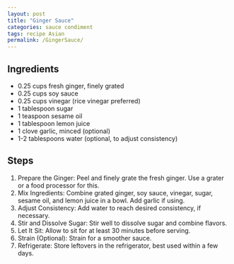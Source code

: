 ```yaml
---
layout: post
title: "Ginger Sauce"
categories: sauce condiment
tags: recipe Asian
permalink: /GingerSauce/
---
```


## Ingredients

- 0.25 cups fresh ginger, finely grated
- 0.25 cups soy sauce
- 0.25 cups vinegar (rice vinegar preferred)
- 1 tablespoon sugar
- 1 teaspoon sesame oil
- 1 tablespoon lemon juice
- 1 clove garlic, minced (optional)
- 1-2 tablespoons water (optional, to adjust consistency)

## Steps

1. Prepare the Ginger: Peel and finely grate the fresh ginger. Use a grater or a
   food processor for this.
2. Mix Ingredients: Combine grated ginger, soy sauce, vinegar, sugar, sesame
   oil, and lemon juice in a bowl. Add garlic if using.
3. Adjust Consistency: Add water to reach desired consistency, if necessary.
4. Stir and Dissolve Sugar: Stir well to dissolve sugar and combine flavors.
5. Let It Sit: Allow to sit for at least 30 minutes before serving.
6. Strain (Optional): Strain for a smoother sauce.
7. Refrigerate: Store leftovers in the refrigerator, best used within a few
   days.
